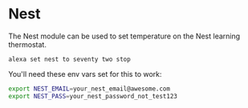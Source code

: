 # Nest

The Nest module can be used to set temperature on the Nest learning thermostat.

`alexa set nest to seventy two stop`

You'll need these env vars set for this to work:

````bash
export NEST_EMAIL=your_nest_email@awesome.com
export NEST_PASS=your_nest_password_not_test123
````